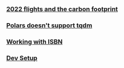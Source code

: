 ### [2022 flights and the carbon footprint](./flights-2022.md)

### [Polars doesn't support tqdm](./polars-tqdm-support.md)

### [Working with ISBN](./isbnlib.md)

### [Dev Setup](./setup.md)
